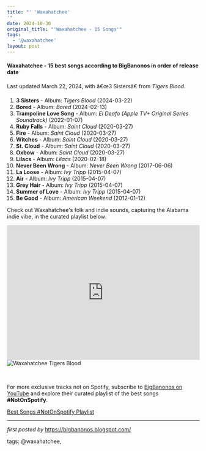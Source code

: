 ```yaml
---
title: "' 'Waxahatchee'
'"
date: 2024-10-30
original_title: "'Waxahatchee - 15 Songs'"
tags:
  - '@waxahatchee'
layout: post
---
```

<h4>Waxahatchee - 15 best songs according to BigBanonos in order of release date</h4><p>Last updated March 22, 2024, with â€œ3 Sistersâ€ from <em>Tigers Blood</em>.</p> <ol> <li><strong>3 Sisters</strong> - Album: <em>Tigers Blood</em> (2024-03-22)</li> <li><strong>Bored</strong> - Album: <em>Bored</em> (2024-02-13)</li> <li><strong>Trampoline Love Song</strong> - Album: <em>El Deafo (Apple TV+ Original Series Soundtrack)</em> (2022-01-07)</li> <li><strong>Ruby Falls</strong> - Album: <em>Saint Cloud</em> (2020-03-27)</li> <li><strong>Fire</strong> - Album: <em>Saint Cloud</em> (2020-03-27)</li> <li><strong>Witches</strong> - Album: <em>Saint Cloud</em> (2020-03-27)</li> <li><strong>St. Cloud</strong> - Album: <em>Saint Cloud</em> (2020-03-27)</li> <li><strong>Oxbow</strong> - Album: <em>Saint Cloud</em> (2020-03-27)</li> <li><strong>Lilacs</strong> - Album: <em>Lilacs</em> (2020-02-18)</li> <li><strong>Never Been Wrong</strong> - Album: <em>Never Been Wrong</em> (2017-06-06)</li> <li><strong>La Loose</strong> - Album: <em>Ivy Tripp</em> (2015-04-07)</li> <li><strong>Air</strong> - Album: <em>Ivy Tripp</em> (2015-04-07)</li> <li><strong>Grey Hair</strong> - Album: <em>Ivy Tripp</em> (2015-04-07)</li> <li><strong>Summer of Love</strong> - Album: <em>Ivy Tripp</em> (2015-04-07)</li> <li><strong>Be Good</strong> - Album: <em>American Weekend</em> (2012-01-12)</li>
</ol> <p>Check out Waxahatchee's folk and indie sounds, capturing the Alabama indie vibe, in the curated playlist below:</p> <iframe allow="autoplay; clipboard-write; encrypted-media; fullscreen; picture-in-picture" allowfullscreen="" frameborder="0" height="352" loading="lazy" src="https://open.spotify.com/embed/playlist/3yMSCho5zlbyI5ree6rGLv?utm_source=generator" width="100%"></iframe> <img alt="Waxahatchee Tigers Blood" src="https://images.squarespace-cdn.com/content/v1/5b15d70dd274cb17614481ca/1704419107835-GL1Q9VVN5ZK39K9I0M71/Waxahatchee_TigersBlood_hero-min.jpg?format=2500w" /> <p><br /></p>


<!--Subscribe and Playlist Links-->
<div>
    <p>For more exclusive tracks not on Spotify, subscribe to <a href="https://www.youtube.com/@BigBanonos" target="_blank">BigBanonos on YouTube</a> and explore their curated playlist of the best songs <strong>#NotOnSpotify</strong>.</p>
    <p><a href="https://www.youtube.com/playlist?list=PLtuNtuTatqI0kFahUCbtbfenC_ET5O_tr" target="_blank">Best Songs #NotOnSpotify Playlist<br /></a></p></div>

<hr />

<p><em>first posted by</em> <a href="https://bigbanonos.blogspot.com/" rel="noopener" target="_new">https://bigbanonos.blogspot.com/</a></p>

<p>tags: @waxahatchee,</p>
